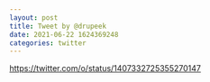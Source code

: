 ```yaml
--- 
layout: post 
title: Tweet by @drupeek 
date: 2021-06-22 1624369248 
categories: twitter 
--- 
```

https://twitter.com/o/status/1407332725355270147